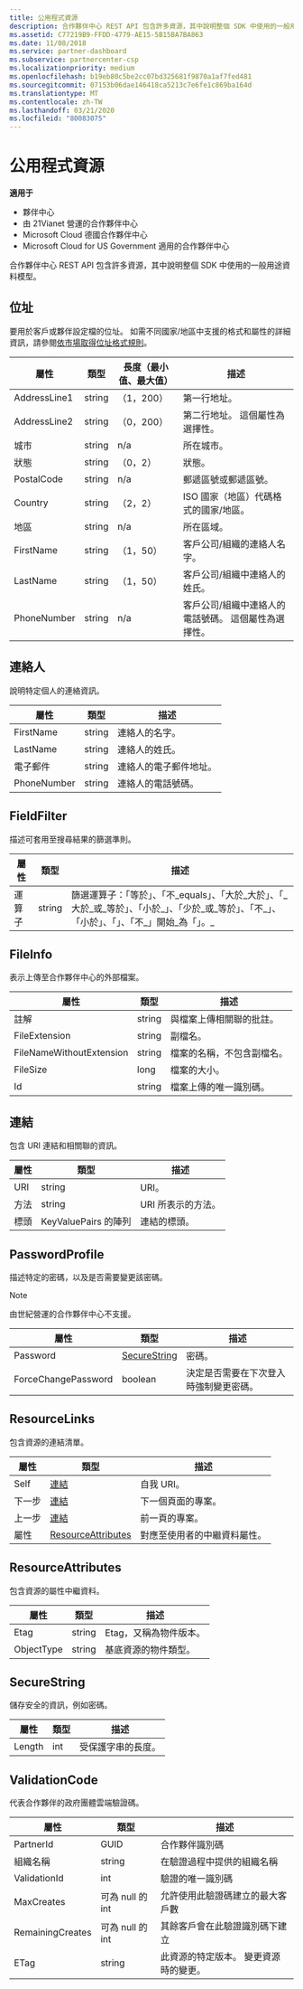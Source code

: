 ```yaml
---
title: 公用程式資源
description: 合作夥伴中心 REST API 包含許多資源，其中說明整個 SDK 中使用的一般用途資料模型。
ms.assetid: C77219B9-FFDD-4779-AE15-5B15BA7BA863
ms.date: 11/08/2018
ms.service: partner-dashboard
ms.subservice: partnercenter-csp
ms.localizationpriority: medium
ms.openlocfilehash: b19eb80c5be2cc07bd325681f9870a1af7fed481
ms.sourcegitcommit: 07153b06dae146418ca5213c7e6fe1c869ba164d
ms.translationtype: MT
ms.contentlocale: zh-TW
ms.lasthandoff: 03/21/2020
ms.locfileid: "80083075"
---
```

# <a name="utility-resources"></a>公用程式資源


**適用于**

- 夥伴中心
- 由 21Vianet 營運的合作夥伴中心
- Microsoft Cloud 德國合作夥伴中心
- Microsoft Cloud for US Government 適用的合作夥伴中心

合作夥伴中心 REST API 包含許多資源，其中說明整個 SDK 中使用的一般用途資料模型。


## <a name="span-idaddressspan-idaddressaddress"></a><span id="address"/><span id="ADDRESS"/>位址

要用於客戶或夥伴設定檔的位址。 如需不同國家/地區中支援的格式和屬性的詳細資訊，請參閱[依市場取得位址格式規則](get-market-specific-validation-data.md)。

| 屬性     | 類型   | 長度（最小值、最大值） | 描述                                                                                      |
|--------------|--------|-------------------|--------------------------------------------------------------------------------------------------|
| AddressLine1 | string | （1，200）          | 第一行地址。                                                                   |
| AddressLine2 | string | （0，200）          | 第二行地址。 這個屬性為選擇性。                                       |
| 城市         | string | n/a               | 所在城市。                                                                                        |
| 狀態        | string | （0，2）            | 狀態。                                                                                       |
| PostalCode   | string | n/a               | 郵遞區號或郵遞區號。                                                                     |
| Country      | string | （2，2）            | ISO 國家（地區）代碼格式的國家/地區。                                                   |
| 地區       | string | n/a               | 所在區域。                                                                                      |
| FirstName    | string | （1，50）           | 客戶公司/組織的連絡人名字。                              |
| LastName     | string | （1，50）           | 客戶公司/組織中連絡人的姓氏。                               |
| PhoneNumber  | string | n/a               | 客戶公司/組織中連絡人的電話號碼。 這個屬性為選擇性。 |
 

## <a name="span-idcontactspan-idcontactspan-idcontactcontact"></a><span id="Contact"/><span id="contact"/><span id="CONTACT"/>連絡人

說明特定個人的連絡資訊。

| 屬性    | 類型   | 描述                  |
|-------------|--------|------------------------------|
| FirstName   | string | 連絡人的名字。    |
| LastName    | string | 連絡人的姓氏。     |
| 電子郵件       | string | 連絡人的電子郵件地址。 |
| PhoneNumber | string | 連絡人的電話號碼。  |
 

## <a name="span-idfieldfilterspan-idfieldfilterspan-idfieldfilterfieldfilter"></a><span id="FieldFilter"/><span id="fieldfilter"/><span id="FIELDFILTER"/>FieldFilter

描述可套用至搜尋結果的篩選準則。

| 屬性 | 類型   | 描述                                                                                                                                                                                        |
|----------|--------|----------------------------------------------------------------------------------------------------------------------------------------------------------------------------------------------------|
| 運算子 | string | 篩選運算子：「等於」、「不\_equals」、「大於\_大於」、「\_大於\_或\_等於」、「小於\_」、「少於\_或\_等於」、「不\_」、「小於」、「」、「不\_」開始\_為「」。\_ |
 

## <a name="span-idfileinfospan-idfileinfospan-idfileinfofileinfo"></a><span id="FileInfo"/><span id="fileinfo"/><span id="FILEINFO"/>FileInfo

表示上傳至合作夥伴中心的外部檔案。

| 屬性                 | 類型   | 描述                                   |
|--------------------------|--------|-----------------------------------------------|
| 註解                  | string | 與檔案上傳相關聯的批註。    |
| FileExtension            | string | 副檔名。                           |
| FileNameWithoutExtension | string | 檔案的名稱，不包含副檔名。 |
| FileSize                 | long   | 檔案的大小。                         |
| Id                       | string | 檔案上傳的唯一識別碼。            |
 

## <a name="span-idlinkspan-idlinkspan-idlinklink"></a><span id="Link"/><span id="link"/><span id="LINK"/>連結

包含 URI 連結和相關聯的資訊。

| 屬性 | 類型                   | 描述                        |
|----------|------------------------|------------------------------------|
| URI      | string                 | URI。                           |
| 方法   | string                 | URI 所表示的方法。 |
| 標頭  | KeyValuePairs 的陣列 | 連結的標頭。          |
 

## <a name="span-idpasswordprofilespan-idpasswordprofilespan-idpasswordprofilepasswordprofile"></a><span id="PasswordProfile"/><span id="passwordprofile"/><span id="PASSWORDPROFILE"/>PasswordProfile

描述特定的密碼，以及是否需要變更該密碼。

>[!NOTE]
>由世紀營運的合作夥伴中心不支援。

| 屬性            | 類型                          | 描述                                                            |
|---------------------|-------------------------------|------------------------------------------------------------------------|
| Password            | [SecureString](#securestring) | 密碼。                                                          |
| ForceChangePassword | boolean                       | 決定是否需要在下次登入時強制變更密碼。 |
 

## <a name="span-idresourcelinksspan-idresourcelinksspan-idresourcelinksresourcelinks"></a><span id="ResourceLinks"/><span id="resourcelinks"/><span id="RESOURCELINKS"/>ResourceLinks

包含資源的連結清單。

| 屬性   | 類型                                      | 描述                                        |
|------------|-------------------------------------------|----------------------------------------------------|
| Self       | [連結](#link)                             | 自我 URI。                                      |
| 下一步       | [連結](#link)                             | 下一個頁面的專案。                            |
| 上一步   | [連結](#link)                             | 前一頁的專案。                        |
| 屬性 | [ResourceAttributes](#resourceattributes) | 對應至使用者的中繼資料屬性。 |
 

## <a name="span-idresourceattributesspan-idresourceattributesspan-idresourceattributesresourceattributes"></a><span id="ResourceAttributes"/><span id="resourceattributes"/><span id="RESOURCEATTRIBUTES"/>ResourceAttributes

包含資源的屬性中繼資料。

| 屬性   | 類型   | 描述                                 |
|------------|--------|---------------------------------------------|
| Etag       | string | Etag，又稱為物件版本。 |
| ObjectType | string | 基底資源的物件類型。    |
 

## <a name="span-idsecurestringspan-idsecurestringspan-idsecurestringsecurestring"></a><span id="SecureString"/><span id="securestring"/><span id="SECURESTRING"/>SecureString

儲存安全的資訊，例如密碼。

| 屬性 | 類型 | 描述                       |
|----------|------|-----------------------------------|
| Length   | int  | 受保護字串的長度。 |


## <a name="span-idvalidationcodespan-idvalidationcodespan-idvalidationcodevalidationcode"></a><span id="ValidationCode"/><span id="validationcode"/><span id="VALIDATIONCODE"/>ValidationCode

代表合作夥伴的政府團體雲端驗證碼。

| 屬性         | 類型         | 描述                                                              |
|------------------|--------------|--------------------------------------------------------------------------|
| PartnerId        | GUID         | 合作夥伴識別碼                                                       |
| 組織名稱 | string       | 在驗證過程中提供的組織名稱             |
| ValidationId     | int          | 驗證的唯一識別碼                                       |
| MaxCreates       | 可為 null 的 int | 允許使用此驗證碼建立的最大客戶數    |
| RemainingCreates | 可為 null 的 int | 其餘客戶會在此驗證識別碼下建立                      |
| ETag             | string       | 此資源的特定版本。 變更資源時的變更。 |
